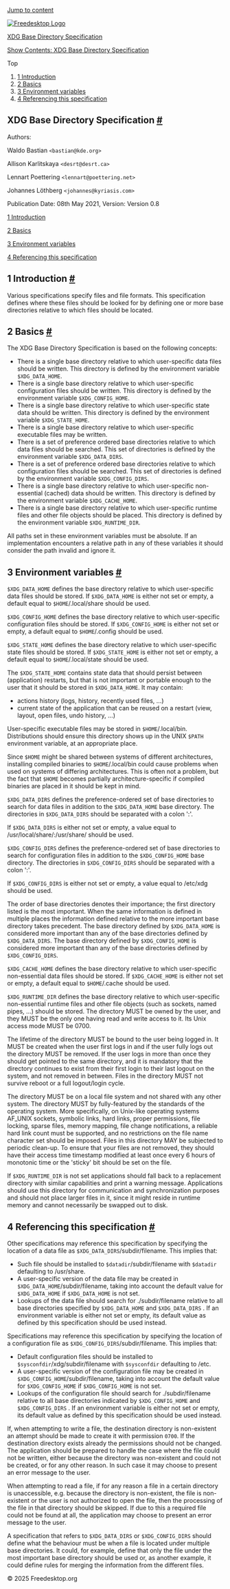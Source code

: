 [Jump to content](#_content)

[![Freedesktop Logo](static/images/logo.svg)](https://specifications.freedesktop.org/)

[XDG Base Directory Specification](#index)

[Show Contents: XDG Base Directory Specification](#index)

Top

1. [1 Introduction](#introduction)
2. [2 Basics](#basics)
3. [3 Environment variables](#variables)
4. [4 Referencing this specification](#referencing)

## XDG Base Directory Specification [#](#index "Permalink")

Authors:

Waldo Bastian `<bastian@kde.org>`

Allison Karlitskaya `<desrt@desrt.ca>`

Lennart Poettering `<lennart@poettering.net>`

Johannes Löthberg `<johannes@kyriasis.com>`

Publication Date: 08th May 2021, Version: Version 0.8

[1 Introduction](#introduction)

[2 Basics](#basics)

[3 Environment variables](#variables)

[4 Referencing this specification](#referencing)

## 1 Introduction [#](#introduction "Permalink")

Various specifications specify files and file formats. This
specification defines where these files should be looked for by
defining one or more base directories relative to which files
should be located.

## 2 Basics [#](#basics "Permalink")

The XDG Base Directory Specification is based on the following concepts:

* There is a single base directory relative to which user-specific
  data files should be written. This directory is defined by the
  environment variable `$XDG_DATA_HOME`.
* There is a single base directory relative to which user-specific
  configuration files should be written. This directory is defined by the
  environment variable `$XDG_CONFIG_HOME`.
* There is a single base directory relative to which user-specific
  state data should be written. This directory is defined by the
  environment variable `$XDG_STATE_HOME`.
* There is a single base directory relative to which
  user-specific executable files may be written.
* There is a set of preference ordered base directories relative to
  which data files should be searched. This set of directories is defined
  by the environment variable `$XDG_DATA_DIRS`.
* There is a set of preference ordered base directories relative to
  which configuration files should be searched.
  This set of directories is defined
  by the environment variable `$XDG_CONFIG_DIRS`.
* There is a single base directory relative to which user-specific
  non-essential (cached) data should be written.
  This directory is defined by the
  environment variable `$XDG_CACHE_HOME`.
* There is a single base directory relative to which
  user-specific runtime files and other file objects should
  be placed. This directory is defined by the environment
  variable `$XDG_RUNTIME_DIR`.

All paths set in these environment variables must be
absolute. If an implementation encounters a relative path in any
of these variables it should consider the path invalid and ignore
it.

## 3 Environment variables [#](#variables "Permalink")

`$XDG_DATA_HOME` defines the base directory relative to
which user-specific data files should be stored. If
`$XDG_DATA_HOME` is either not set or empty, a default equal to
`$HOME`/.local/share should be used.

`$XDG_CONFIG_HOME` defines the base directory relative to
which user-specific configuration files should be stored. If
`$XDG_CONFIG_HOME` is either not set or empty, a default equal to
`$HOME`/.config should be used.

`$XDG_STATE_HOME` defines the base directory relative to
which user-specific state files should be stored. If
`$XDG_STATE_HOME` is either not set or empty, a default equal to
`$HOME`/.local/state should be used.

The `$XDG_STATE_HOME` contains state data that should persist between
(application) restarts, but that is not important or portable enough to the user that it should be stored
in `$XDG_DATA_HOME`. It may contain:

* actions history (logs, history, recently used files, …)
* current state of the application that can be reused on a restart (view, layout,
  open files, undo history, …)

User-specific executable files may be stored in
`$HOME`/.local/bin. Distributions should ensure
this directory shows up in the UNIX `$PATH`
environment variable, at an appropriate place.

Since `$HOME` might be shared between systems
of different architectures, installing compiled binaries to
`$HOME`/.local/bin could cause
problems when used on systems of differing architectures. This
is often not a problem, but the fact that
`$HOME` becomes partially architecture-specific
if compiled binaries are placed in it should be kept in mind.

`$XDG_DATA_DIRS` defines the preference-ordered set of
base directories to search for data files in addition to the
`$XDG_DATA_HOME` base directory.
The directories in `$XDG_DATA_DIRS` should be separated
with a colon ':'.

If `$XDG_DATA_DIRS` is either not set or empty, a value equal to
/usr/local/share/:/usr/share/ should be used.

`$XDG_CONFIG_DIRS` defines the preference-ordered set of
base directories to search for configuration files in addition to the
`$XDG_CONFIG_HOME` base directory.
The directories in `$XDG_CONFIG_DIRS` should be separated
with a colon ':'.

If `$XDG_CONFIG_DIRS` is either not set or empty, a value equal to
/etc/xdg should be used.

The order of base directories denotes their importance; the first
directory listed is the most important. When the same information is
defined in multiple places the information defined relative to the more
important base directory takes precedent. The base directory defined
by `$XDG_DATA_HOME` is considered more important than
any of the base directories defined by `$XDG_DATA_DIRS`.
The base directory defined
by `$XDG_CONFIG_HOME` is considered more important than
any of the base directories defined by `$XDG_CONFIG_DIRS`.

`$XDG_CACHE_HOME` defines the base directory relative to
which user-specific non-essential data files should be stored. If
`$XDG_CACHE_HOME` is either not set or empty, a default equal to
`$HOME`/.cache should be used.

`$XDG_RUNTIME_DIR` defines the base directory
relative to which user-specific non-essential runtime files and
other file objects (such as sockets, named pipes, ...) should be
stored. The directory MUST be owned by the user, and they MUST be
the only one having read and write access to it. Its Unix access
mode MUST be 0700.

The lifetime of the directory MUST be bound to the user being
logged in. It MUST be created when the user first logs in and if
the user fully logs out the directory MUST be removed. If the
user logs in more than once they should get pointed to the same
directory, and it is mandatory that the directory continues to
exist from their first login to their last logout on the system,
and not removed in between. Files in the directory MUST not
survive reboot or a full logout/login cycle.

The directory MUST be on a local file system and not shared with
any other system. The directory MUST by fully-featured by the
standards of the operating system. More specifically, on
Unix-like operating systems AF\_UNIX sockets, symbolic links,
hard links, proper permissions, file locking, sparse files,
memory mapping, file change notifications, a reliable hard link
count must be supported, and no restrictions on the file name
character set should be imposed. Files in this directory MAY be
subjected to periodic clean-up. To ensure that your files are
not removed, they should have their access time timestamp
modified at least once every 6 hours of monotonic time or the
'sticky' bit should be set on the file.

If `$XDG_RUNTIME_DIR` is not set applications
should fall back to a replacement directory with similar
capabilities and print a warning message. Applications should
use this directory for communication and synchronization
purposes and should not place larger files in it, since it might
reside in runtime memory and cannot necessarily be swapped out
to disk.

## 4 Referencing this specification [#](#referencing "Permalink")

Other specifications may reference this specification by specifying the
location of a data file as
`$XDG_DATA_DIRS`/subdir/filename. This implies that:

* Such file should be installed to `$datadir`/subdir/filename
  with `$datadir` defaulting to /usr/share.
* A user-specific version of the data file may be created in
  `$XDG_DATA_HOME`/subdir/filename, taking into
  account the default value for `$XDG_DATA_HOME` if
  `$XDG_DATA_HOME` is not set.
* Lookups of the data file should search for ./subdir/filename relative to
  all base directories specified by `$XDG_DATA_HOME` and
  `$XDG_DATA_DIRS` . If an environment
  variable is either not set or empty, its default value as defined by this specification
  should be used instead.

Specifications may reference this specification by specifying the
location of a configuration file as
`$XDG_CONFIG_DIRS`/subdir/filename. This implies that:

* Default configuration files should be installed to `$sysconfdir`/xdg/subdir/filename
  with `$sysconfdir` defaulting to /etc.
* A user-specific version of the configuration file may be created in
  `$XDG_CONFIG_HOME`/subdir/filename, taking into
  account the default value for `$XDG_CONFIG_HOME` if
  `$XDG_CONFIG_HOME` is not set.
* Lookups of the configuration file should search for ./subdir/filename relative to
  all base directories indicated by `$XDG_CONFIG_HOME` and
  `$XDG_CONFIG_DIRS` . If an environment
  variable is either not set or empty, its default value as defined by this specification
  should be used instead.

If, when attempting to write a file, the destination
directory is non-existent an attempt should be made to create it
with permission `0700`. If the destination directory
exists already the permissions should not be changed.
The application should be prepared to handle the case where the file
could not be written, either because the directory was non-existent
and could not be created, or for any other reason. In such case it
may choose to present an error message to the user.

When attempting to read a file, if for any reason a file in a certain
directory is unaccessible, e.g. because the directory is non-existent,
the file is non-existent or the user is not authorized to open the file,
then the processing of the file in that directory should be skipped.
If due to this a required file could not be found at all, the
application may choose to present an error message to the user.

A specification that refers to `$XDG_DATA_DIRS` or
`$XDG_CONFIG_DIRS` should define what the behaviour
must be when a file is located under multiple base directories.
It could, for example, define that only the file under the most
important base directory should be used or, as another example,
it could define rules for merging the information from the different
files.

©
2025
Freedesktop.org
